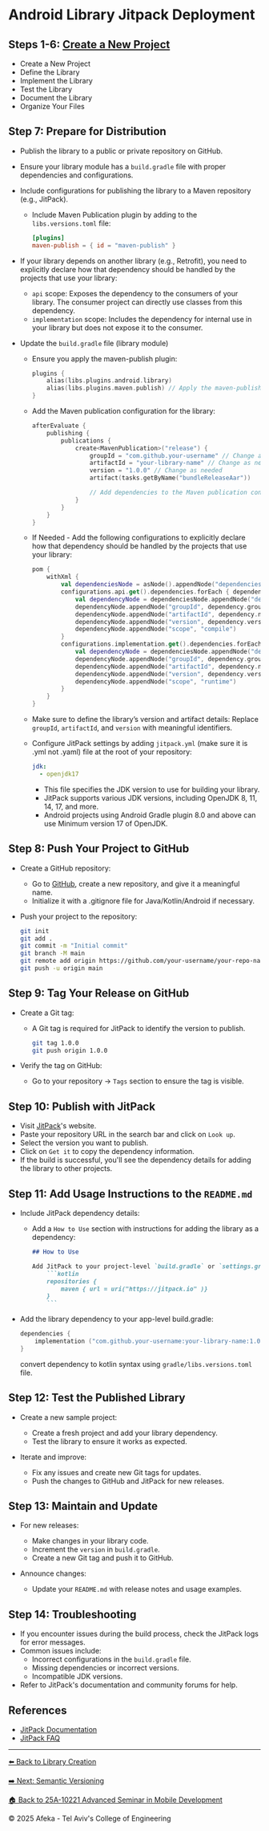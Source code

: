# Android Library Jitpack Deployment

## Steps 1-6: [Create a New Project](library-creation.md)

- Create a New Project
- Define the Library
- Implement the Library
- Test the Library
- Document the Library
- Organize Your Files

## Step 7: Prepare for Distribution

- Publish the library to a public or private repository on GitHub.
- Ensure your library module has a `build.gradle` file with proper dependencies and configurations.
- Include configurations for publishing the library to a Maven repository (e.g., JitPack).
  - Include Maven Publication plugin by adding to the `libs.versions.toml` file:

    ```toml
    [plugins]
    maven-publish = { id = "maven-publish" }
    ```

- If your library depends on another library (e.g., Retrofit), you need to explicitly declare how that dependency should be handled by the projects that use your library:
  - `api` scope: Exposes the dependency to the consumers of your library. The consumer project can directly use classes from this dependency.
  - `implementation` scope: Includes the dependency for internal use in your library but does not expose it to the consumer.

- Update the `build.gradle` file (library module)  
  - Ensure you apply the maven-publish plugin:

    ```kotlin
    plugins {
        alias(libs.plugins.android.library)
        alias(libs.plugins.maven.publish) // Apply the maven-publish plugin
    }

    ```

  - Add the Maven publication configuration for the library:

    ```kotlin
    afterEvaluate {
        publishing {
            publications {
                create<MavenPublication>("release") {
                    groupId = "com.github.your-username" // Change as needed
                    artifactId = "your-library-name" // Change as needed
                    version = "1.0.0" // Change as needed
                    artifact(tasks.getByName("bundleReleaseAar"))

                    // Add dependencies to the Maven publication configuration (api or implementation) 
                }
            }
        }
    }
    ```

  - If Needed - Add the following configurations to explicitly declare how that dependency should be handled by the projects that use your library:

    ```kotlin
    pom {
        withXml {
            val dependenciesNode = asNode().appendNode("dependencies")
            configurations.api.get().dependencies.forEach { dependency ->
                val dependencyNode = dependenciesNode.appendNode("dependency")
                dependencyNode.appendNode("groupId", dependency.group)
                dependencyNode.appendNode("artifactId", dependency.name)
                dependencyNode.appendNode("version", dependency.version)
                dependencyNode.appendNode("scope", "compile")
            }
            configurations.implementation.get().dependencies.forEach { dependency ->
                val dependencyNode = dependenciesNode.appendNode("dependency")
                dependencyNode.appendNode("groupId", dependency.group)
                dependencyNode.appendNode("artifactId", dependency.name)
                dependencyNode.appendNode("version", dependency.version)
                dependencyNode.appendNode("scope", "runtime")
            }
        }
    }
    ```

  - Make sure to define the library’s version and artifact details: Replace `groupId`, `artifactId`, and `version` with meaningful identifiers.

  - Configure JitPack settings by adding `jitpack.yml` (make sure it is .yml not .yaml) file at the root of your repository:

    ```yaml
    jdk:
      - openjdk17
    ```

    - This file specifies the JDK version to use for building your library.
    - JitPack supports various JDK versions, including OpenJDK 8, 11, 14, 17, and more.
    - Android projects using Android Gradle plugin 8.0 and above can use Minimum version 17 of OpenJDK.

## Step 8: Push Your Project to GitHub

- Create a GitHub repository:

  - Go to [GitHub](https://github.com/), create a new repository, and give it a meaningful name.
  - Initialize it with a .gitignore file for Java/Kotlin/Android if necessary.
- Push your project to the repository:

    ```bash
    git init
    git add .
    git commit -m "Initial commit"
    git branch -M main
    git remote add origin https://github.com/your-username/your-repo-name.git
    git push -u origin main
    ```

## Step 9: Tag Your Release on GitHub

- Create a Git tag:

  - A Git tag is required for JitPack to identify the version to publish.

    ```bash
    git tag 1.0.0
    git push origin 1.0.0
    ```

- Verify the tag on GitHub:
  - Go to your repository → `Tags` section to ensure the tag is visible.

## Step 10: Publish with JitPack

- Visit [JitPack](https://jitpack.io/)'s website.
- Paste your repository URL in the search bar and click on `Look up`.
- Select the version you want to publish.
- Click on `Get it` to copy the dependency information.
- If the build is successful, you'll see the dependency details for adding the library to other projects.

## Step 11: Add Usage Instructions to the `README.md`

- Include JitPack dependency details:
  - Add a `How to Use` section with instructions for adding the library as a dependency:

    ```markdown
    ## How to Use

    Add JitPack to your project-level `build.gradle` or `settings.gradle`:
        ```kotlin
        repositories {
            maven { url = uri("https://jitpack.io" )}
        }
        ```
    ```

- Add the library dependency to your app-level build.gradle:

    ```kotlin
    dependencies {
        implementation ("com.github.your-username:your-library-name:1.0.0")
    }
    ```

    convert dependency to kotlin syntax using ```gradle/libs.versions.toml``` file.

## Step 12: Test the Published Library

- Create a new sample project:

  - Create a fresh project and add your library dependency.
  - Test the library to ensure it works as expected.
- Iterate and improve:

  - Fix any issues and create new Git tags for updates.
  - Push the changes to GitHub and JitPack for new releases.
  
## Step 13: Maintain and Update

- For new releases:

  - Make changes in your library code.
  - Increment the `version` in `build.gradle`.
  - Create a new Git tag and push it to GitHub.
- Announce changes:
  - Update your `README.md` with release notes and usage examples.

## Step 14: Troubleshooting

- If you encounter issues during the build process, check the JitPack logs for error messages.
- Common issues include:
  - Incorrect configurations in the `build.gradle` file.
  - Missing dependencies or incorrect versions.
  - Incompatible JDK versions.
- Refer to JitPack's documentation and community forums for help.

## References

- [JitPack Documentation](https://jitpack.io/docs/)
- [JitPack FAQ](https://jitpack.io/docs/FAQ/)

---
[⬅️ Back to Library Creation](library-creation.md)

[➡️ Next: Semantic Versioning](semantic-versioning.md)

[🏠 Back to 25A-10221 Advanced Seminar in Mobile Development](../README.md)

© 2025 Afeka - Tel Aviv's College of Engineering
